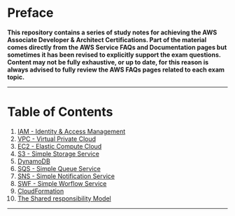 # Preface

**This repository contains a series of study notes for achieving the AWS Associate Developer & Architect Certifications.
Part of the material comes directly from the AWS Service FAQs and Documentation pages but sometimes it has been revised to explicitly support the exam questions.
Content may not be fully exhaustive, or up to date, for this reason is always advised to fully review the AWS FAQs pages related to each exam topic.**

* * *

# Table of Contents

1. [IAM - Identity & Access Management]()
2. [VPC - Virtual Private Cloud]()
3. [EC2 - Elastic Compute Cloud]()
4. [S3 - Simple Storage Service](s3/README.md)
5. [DynamoDB](dynamodb/README.md)
6. [SQS - Simple Queue Service](sqs/README.md)
7. [SNS - Simple Notification Service](sns/README.md)
8. [SWF - Simple Worflow Service](swf/README.md) 
9. [CloudFormation](cloudformation/README.md)
10. [The Shared responsibility Model]()

* * *
